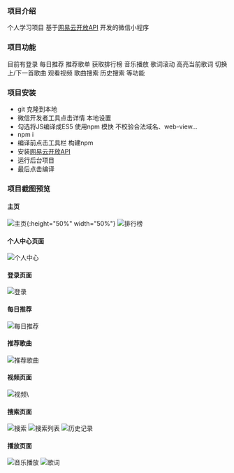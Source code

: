 ### 项目介绍
个人学习项目 基于[网易云开放API](https://autumnfish.cn/)
开发的微信小程序

### 项目功能
目前有登录 每日推荐 推荐歌单 获取排行榜 音乐播放 歌词滚动 高亮当前歌词 切换上/下一首歌曲 观看视频 歌曲搜索 历史搜索 等功能

### 项目安装
* git 克隆到本地
* 微信开发者工具点击详情 本地设置 
* 勾选将JS编译成ES5 使用npm 模快 不校验合法域名、web-view...
* npm i 
* 编译前点击工具栏 构建npm 
* 安装[网易云开放API](https://neteasecloudmusicapi.vercel.app/#/?id=%e5%ae%89%e8%a3%85)
* 运行后台项目
* 最后点击编译

### 项目截图预览

#### 主页
![主页](./screen/index.png){:height="50%" width="50%"}
![排行榜](./screen/topList.png)

#### 个人中心页面
![个人中心](./screen/my.png)

#### 登录页面
![登录](./screen/login.png)

#### 每日推荐
![每日推荐](./screen/recommend.png)

#### 推荐歌曲
![推荐歌曲](./screen/playlist.png)

#### 视频页面
![视频](./screen/video.png)\

#### 搜索页面
![搜索](./screen/search.png)
![搜索列表](./screen/searchList.png)
![历史记录](./screen/deleteHistory.png)

#### 播放页面
![音乐播放](./screen/play.png)
![歌词](./screen/lyric.png)
